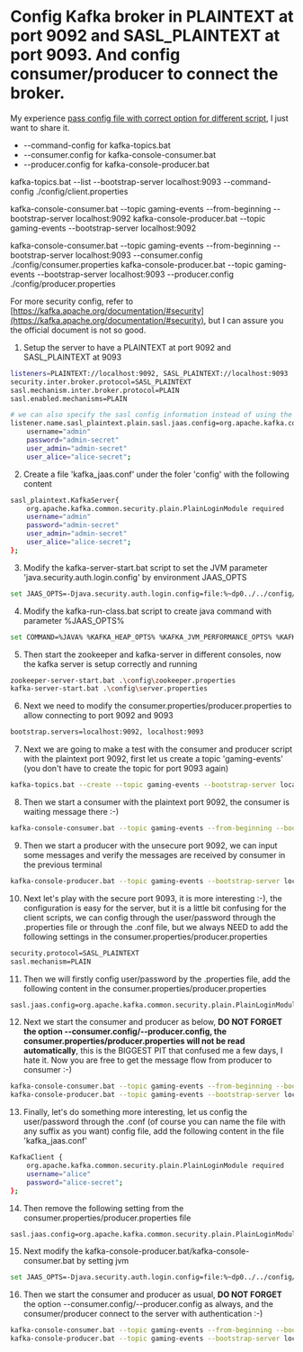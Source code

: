 # Config Kafka broker in PLAINTEXT at port 9092 and SASL_PLAINTEXT at port 9093. And config consumer/producer to connect the broker.

My experience [pass config file with correct option for different script](https://stackoverflow.com/questions/78564432/unexpected-kafka-request-of-type-metadata-during-sasl-handshake-when-connecting/78568514#78568514), I just want to share it.

+ --command-config for kafka-topics.bat 
+ --consumer.config for kafka-console-consumer.bat 
+ --producer.config for kafka-console-producer.bat


kafka-topics.bat --list --bootstrap-server localhost:9093 --command-config ./config/client.properties


kafka-console-consumer.bat --topic gaming-events --from-beginning --bootstrap-server localhost:9092
kafka-console-producer.bat --topic gaming-events --bootstrap-server localhost:9092

kafka-console-consumer.bat --topic gaming-events --from-beginning --bootstrap-server localhost:9093 --consumer.config ./config/consumer.properties
kafka-console-producer.bat --topic gaming-events --bootstrap-server localhost:9093 --producer.config ./config/producer.properties

For more security config, refer to [https://kafka.apache.org/documentation/#security](https://kafka.apache.org/documentation/#security), but I can assure you the official document is not so good.

1. Setup the server to have a PLAINTEXT at port 9092 and SASL_PLAINTEXT at 9093

```bash
listeners=PLAINTEXT://localhost:9092, SASL_PLAINTEXT://localhost:9093
security.inter.broker.protocol=SASL_PLAINTEXT
sasl.mechanism.inter.broker.protocol=PLAIN
sasl.enabled.mechanisms=PLAIN

# we can also specify the sasl config information instead of using the followign cinfig file 'kafka_jaas.conf'
listener.name.sasl_plaintext.plain.sasl.jaas.config=org.apache.kafka.common.security.plain.PlainLoginModule required \
    username="admin"
    password="admin-secret"
    user_admin="admin-secret"
    user_alice="alice-secret";
```

2. Create a file 'kafka\_jaas.conf' under the foler 'config' with the following content

```bash
sasl_plaintext.KafkaServer{
    org.apache.kafka.common.security.plain.PlainLoginModule required
    username="admin"
    password="admin-secret"
    user_admin="admin-secret"
    user_alice="alice-secret";
};
```

3. Modify the kafka-server-start.bat script to set the JVM parameter 'java.security.auth.login.config' by environment JAAS\_OPTS

```bash
set JAAS_OPTS=-Djava.security.auth.login.config=file:%~dp0../../config/kafka_jaas.conf
```

4. Modify the kafka-run-class.bat script to create java command with parameter %JAAS\_OPTS%

```bash
set COMMAND=%JAVA% %KAFKA_HEAP_OPTS% %KAFKA_JVM_PERFORMANCE_OPTS% %KAFKA_JMX_OPTS% %KAFKA_LOG4J_OPTS% %JAAS_OPTS% -cp "%CLASSPATH%" %KAFKA_OPTS% %*
```

5. Then start the zookeeper and kafka-server in different consoles, now the kafka server is setup correctly and running

```bash
zookeeper-server-start.bat .\config\zookeeper.properties
kafka-server-start.bat .\config\server.properties
```

6. Next we need to modify the consumer.properties/producer.properties to allow connecting to port 9092 and 9093

```bash
bootstrap.servers=localhost:9092, localhost:9093
```

7. Next we are going to make a test with the consumer and producer script with the plaintext port 9092, first let us create a topic 'gaming-events' (you don't have to create the topic for port 9093 again)

```bash
kafka-topics.bat --create --topic gaming-events --bootstrap-server localhost:9092
```

8. Then we start a consumer with the plaintext port 9092, the consumer is waiting message there :-)

```bash
kafka-console-consumer.bat --topic gaming-events --from-beginning --bootstrap-server localhost:9092
```

9. Then we start a producer with the unsecure port 9092, we can input some messages and verify the messages are received by consumer in the previous terminal

```bash
kafka-console-producer.bat --topic gaming-events --bootstrap-server localhost:9092
```

10. Next let's play with the secure port 9093, it is more interesting :-), the configuration is easy for the server, but it is a little bit confusing for the client scripts, we can config through the user/password through the .properties file or through the .conf file, but we always NEED to add the following settings in the consumer.properties/producer.properties

```bash
security.protocol=SASL_PLAINTEXT
sasl.mechanism=PLAIN
```

11. Then we will firstly config user/password by the .properties file, add the following content in the consumer.properties/producer.properties

```bash
sasl.jaas.config=org.apache.kafka.common.security.plain.PlainLoginModule required username="alice" password="alice-secret";
```

12. Next we start the consumer and producer as below, **DO NOT FORGET** **the option --consumer.config/--producer.config, the consumer.properties/producer.properties will not be read automatically**, this is the BIGGEST PIT that confused me a few days, I hate it. Now you are free to get the message flow from producer to consumer :-)

```bash
kafka-console-consumer.bat --topic gaming-events --from-beginning --bootstrap-server localhost:9093 --consumer.config .\config\consumer.properties
kafka-console-producer.bat --topic gaming-events --bootstrap-server localhost:9093 --producer.config .\config\producer.properties
```

13. Finally, let's do something more interesting, let us config the user/password through the .conf (of course you can name the file with any suffix as you want) config file, add the following content in the file 'kafka\_jaas.conf'

```bash
KafkaClient {
    org.apache.kafka.common.security.plain.PlainLoginModule required
    username="alice"
    password="alice-secret";
};
```

14. Then remove the following setting from the consumer.properties/producer.properties file

```bash
sasl.jaas.config=org.apache.kafka.common.security.plain.PlainLoginModule required username="alice"   password="alice-secret";
```

15. Next modify the kafka-console-producer.bat/kafka-console-consumer.bat by setting jvm

```bash
set JAAS_OPTS=-Djava.security.auth.login.config=file:%~dp0../../config/kafka_jaas.conf
```

16. Then we start the consumer and producer as usual, **DO NOT FORGET** the option --consumer.config/--producer.config as always, and the consumer/producer connect to the server with authentication :-)

```bash
kafka-console-consumer.bat --topic gaming-events --from-beginning --bootstrap-server localhost:9093 --consumer.config .\config\consumer.properties
kafka-console-producer.bat --topic gaming-events --bootstrap-server localhost:9093 --producer.config .\config\producer.properties
```